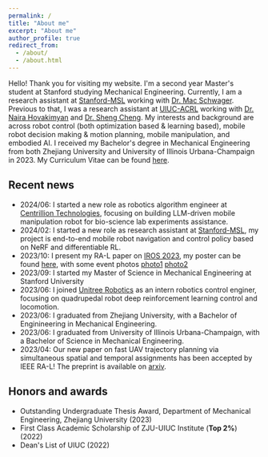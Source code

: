 ```yaml
---
permalink: /
title: "About me"
excerpt: "About me"
author_profile: true
redirect_from: 
  - /about/
  - /about.html
---
```

<!-- Hello! Thank you for visiting my website. I'm a postdoc at UIUC working with Prof. [Naira Hovakimyan](https://naira.mechse.illinois.edu/) and I'm leading the ACRL Multirotor Team. I received my Ph.D. in Electrical Engineering from the University of Maryland, under the supervision of Prof. [Derek A. Paley](https://aero.umd.edu/clark/faculty/58/Derek-A-Paley) in 2021. My Curriculum Vitae can be found [here](https://github.com/Sheng-Cheng/Sheng-Cheng.github.io/blob/master/files/CV_Sheng_UIUC.pdf). -->

Hello! Thank you for visiting my website. I'm a second year Master's student at Stanford studying Mechanical Engineering. Currently, I am a research assistant at [Stanford-MSL](https://msl.stanford.edu/) working with [Dr. Mac Schwager](https://web.stanford.edu/~schwager/). Previous to that, I was a research assistant at [UIUC-ACRL](https://naira.mechse.illinois.edu/) working with [Dr. Naira Hovakimyan](https://mechse.illinois.edu/people/profile/nhovakim) and [Dr. Sheng Cheng](https://sheng-cheng.github.io/). My interests and background are across robot control (both optimization based & learning based), mobile robot decision making & motion planning, mobile manipulation, and embodied AI. I received my Bachelor's degree in Mechanical Engineering from both Zhejiang University and University of Illinois Urbana-Champaign in 2023. My Curriculum Vitae can be found [here](https://github.com/Qianzhong-Chen/Qianzhong-Chen.github.io/blob/master/files/QianzhongChen_CV.pdf).

Recent news
------

* 2024/06: I started a new role as robotics algorithm engineer at [Centrillion Technologies](https://www.centrilliontech.com/), focusing on building LLM-driven mobile manipulation robot for bio-science lab experiments assistance.  
* 2024/02: I started a new role as research assistant at [Stanford-MSL](https://msl.stanford.edu/), my project is end-to-end mobile robot navigation and control policy based on NeRF and differentiable RL.
* 2023/10: I present my RA-L paper on [IROS 2023](https://ieee-iros.org/), my poster can be found [here](https://github.com/Qianzhong-Chen/Qianzhong-Chen.github.io/blob/master/files/2023_IROS_poster.pdf), with some event photos [photo1](https://github.com/Qianzhong-Chen/Qianzhong-Chen.github.io/blob/master/files/2023_IROS_photo1.jpg) [photo2](https://github.com/Qianzhong-Chen/Qianzhong-Chen.github.io/blob/master/files/2023_IROS_photo2.jpg)
* 2023/09: I started my Master of Science in Mechanical Engineering at Stanford University
* 2023/06: I joined [Unitree Robotics](https://m.unitree.com/) as an intern robotics control enginer, focusing on quadrupedal robot deep reinforcement learning control and locomotion.
* 2023/06: I graduated from Zhejiang University, with a Bachelor of Enginineering in Mechanical Engineering.
* 2023/06: I graduated from University of Illinois Urbana-Champaign, with a Bachelor of Science in Mechanical Engineering.
* 2023/04: Our new paper on fast UAV trajectory planning via simultaneous spatial and temporal assignments has been accepted by IEEE RA-L! The preprint is available on [arxiv](https://arxiv.org/abs/2211.15902).

Honors and awards
------

* Outstanding Undergraduate Thesis Award, Department of Mechanical Engineering, Zhejiang University (2023) 
* First Class Academic Scholarship of ZJU-UIUC Institute (**Top 2%**) (2022)
* Dean's List of UIUC (2022)

<!-- Service
------
* Journal Reviewer: IEEE Transactions on Control Systems Technology, Automatica, Journal of Guidance, Control, and Dynamics, IEEE Control Systems Letters, IEEE Transactions on Aerospace and Electronic Systems, IEEE Transactions on Industrial Informatics
* Conference Reviewer: CoRL, ICRA, IROS, IFAC WC, CDC, ACC, and DARS-SWARM
* Member of the IEEE CSS Technical Committee on Intelligent Control -->
<!-- 
Visitors
------
<script type="text/javascript" id="clustrmaps" src="//cdn.clustrmaps.com/map_v2.js?d=oXLUS-3Iesx-b_7fwyX7vOsyE4f4gwugR3oIU_mKEf4"></script> -->
